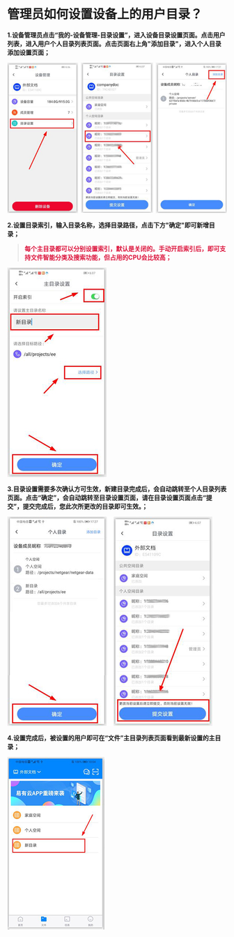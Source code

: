 # 管理员如何设置设备上的用户目录？

**1.设备管理员点击“我的-设备管理-目录设置”，进入设备目录设置页面。点击用户列表，进入用户个人目录列表页面。点击页面右上角"添加目录"，进入个人目录添加设置页面；**

![ml21.jpg](./ServerRoot/ml21.jpg)

**2.设置目录索引，输入目录名称，选择目录路径，点击下方"确定"即可新增目录；**
<blockquote>
<font color="#DC143C"><strong>每个主目录都可以分别设置索引，默认是关闭的。手动开启索引后，即可支持文件智能分类及搜索功能，但占用的CPU会比较高；</strong></font>
</blockquote>

![ml12.jpg](./ServerRoot/ml12.jpg)

**3.目录设置需要多次确认方可生效，新建目录完成后，会自动跳转至个人目录列表页面。点击“确定”，会自动跳转至目录设置页面，请在目录设置页面点击“提交”，提交完成后，您此次所更改的目录即可生效。；**

![ml.jpg](./ServerRoot/ml.jpg)

**4.设置完成后，被设置的用户即可在“文件”主目录列表页面看到最新设置的主目录；**

![ml122.jpg](./ServerRoot/ml122.jpg)


